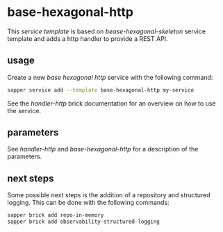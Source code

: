 # base-hexagonal-http

This *service template* is based on *bease-hexagonal-skeleton* service template and adds a http handler to provide a REST API.

## usage

Create a new *base hexagonal http* service with the following command:

```bash
sapper service add --template base-hexagonal-http my-service
```

See the *handler-http* brick documentation for an overview on how to use the service.

## parameters

See *handler-http* and *base-hexagonal-http* for a description of the parameters.

## next steps

Some possible next steps is the addition of a repository and structured logging. This can be done with the following commands:
```bash
sapper brick add repo-in-memory
sapper brick add observability-structured-logging
```
